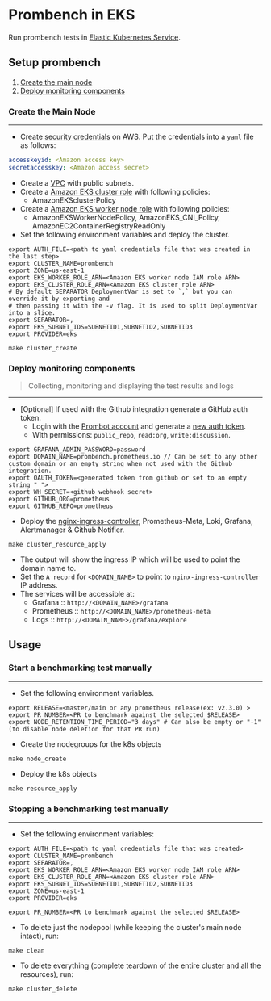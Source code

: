 # Prombench in EKS

Run prombench tests in [Elastic Kubernetes Service](https://aws.amazon.com/eks/).

## Setup prombench

1. [Create the main node](#create-the-main-node)
2. [Deploy monitoring components](#deploy-monitoring-components)

### Create the Main Node

---

- Create [security credentials](https://docs.aws.amazon.com/general/latest/gr/aws-sec-cred-types.html) on AWS. Put the credentials into a `yaml` file as follows:
```yaml
accesskeyid: <Amazon access key>
secretaccesskey: <Amazon access secret>
```
- Create a [VPC](https://docs.aws.amazon.com/eks/latest/userguide/create-public-private-vpc.html) with public subnets.
- Create a [Amazon EKS cluster role](https://docs.aws.amazon.com/eks/latest/userguide/service_IAM_role.html) with following policies:
    - AmazonEKSclusterPolicy 
- Create a [Amazon EKS worker node role](https://docs.aws.amazon.com/eks/latest/userguide/worker_node_IAM_role.html) with following policies:
    - AmazonEKSWorkerNodePolicy, AmazonEKS_CNI_Policy, AmazonEC2ContainerRegistryReadOnly
- Set the following environment variables and deploy the cluster.

```shell
export AUTH_FILE=<path to yaml credentials file that was created in the last step>
export CLUSTER_NAME=prombench
export ZONE=us-east-1
export EKS_WORKER_ROLE_ARN=<Amazon EKS worker node IAM role ARN>
export EKS_CLUSTER_ROLE_ARN=<Amazon EKS cluster role ARN>
# By default SEPARATOR DeploymentVar is set to `,` but you can override it by exporting and
# then passing it with the -v flag. It is used to split DeploymentVar into a slice.
export SEPARATOR=, 
export EKS_SUBNET_IDS=SUBNETID1,SUBNETID2,SUBNETID3
export PROVIDER=eks

make cluster_create
```


### Deploy monitoring components


> Collecting, monitoring and displaying the test results and logs
---

- [Optional] If used with the Github integration generate a GitHub auth token.
  - Login with the [Prombot account](https://github.com/prombot) and generate a [new auth token](https://github.com/settings/tokens).
  - With permissions: `public_repo`, `read:org`, `write:discussion`.

```shell
export GRAFANA_ADMIN_PASSWORD=password
export DOMAIN_NAME=prombench.prometheus.io // Can be set to any other custom domain or an empty string when not used with the Github integration.
export OAUTH_TOKEN=<generated token from github or set to an empty string " ">
export WH_SECRET=<github webhook secret>
export GITHUB_ORG=prometheus
export GITHUB_REPO=prometheus
```

- Deploy the [nginx-ingress-controller](https://github.com/kubernetes/ingress-nginx), Prometheus-Meta, Loki, Grafana, Alertmanager & Github Notifier.

```shell
make cluster_resource_apply
```

- The output will show the ingress IP which will be used to point the domain name to.
- Set the `A record` for `<DOMAIN_NAME>` to point to `nginx-ingress-controller` IP address.
- The services will be accessible at:
  - Grafana :: `http://<DOMAIN_NAME>/grafana`
  - Prometheus :: `http://<DOMAIN_NAME>/prometheus-meta`
  - Logs :: `http://<DOMAIN_NAME>/grafana/explore`

## Usage

### Start a benchmarking test manually
---

- Set the following environment variables.

```shell
export RELEASE=<master/main or any prometheus release(ex: v2.3.0) >
export PR_NUMBER=<PR to benchmark against the selected $RELEASE>
export NODE_RETENTION_TIME_PERIOD="3 days" # Can also be empty or "-1" (to disable node deletion for that PR run)
```

- Create the nodegroups for the k8s objects

```shell
make node_create
```

- Deploy the k8s objects

```shell
make resource_apply
```

### Stopping a benchmarking test manually

---

- Set the following environment variables:
```
export AUTH_FILE=<path to yaml credentials file that was created>
export CLUSTER_NAME=prombench
export SEPARATOR=,
export EKS_WORKER_ROLE_ARN=<Amazon EKS worker node IAM role ARN>
export EKS_CLUSTER_ROLE_ARN=<Amazon EKS cluster role ARN>
export EKS_SUBNET_IDS=SUBNETID1,SUBNETID2,SUBNETID3
export ZONE=us-east-1
export PROVIDER=eks

export PR_NUMBER=<PR to benchmark against the selected $RELEASE>
```

- To delete just the nodepool (while keeping the cluster's main node intact), run:
```
make clean
```

- To delete everything (complete teardown of the entire cluster and all the resources), run:
```
make cluster_delete
```

